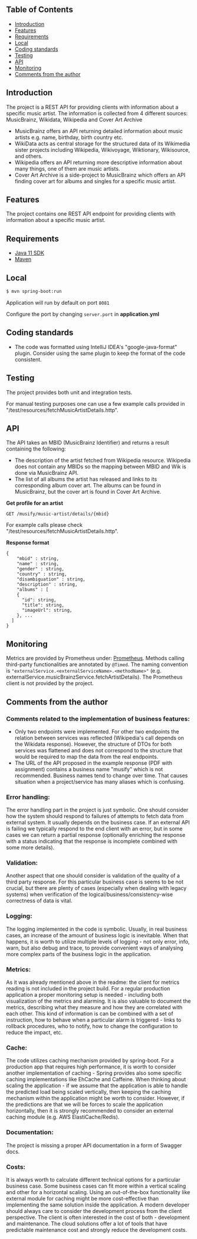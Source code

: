 ## Table of Contents

- [Introduction](#introduction)
- [Features](#features)
- [Requirements](#requirements)
- [Local](#local)
- [Coding standards](#coding-standards)
- [Testing](#testing)
- [API](#api)
- [Monitoring](#monitoring)
- [Comments from the author](#comments-from-the-author)

## Introduction

The project is a REST API for providing clients with information about a specific music artist. The information is
collected from 4 different sources: MusicBrainz, Wikidata, Wikipedia and Cover Art Archive

- MusicBrainz offers an API returning detailed information about music artists e.g. name, birthday, birth country etc.
- WikiData acts as central storage for the structured data of its Wikimedia sister projects including Wikipedia,
  Wikivoyage, Wiktionary, Wikisource,
  and others.
- Wikipedia offers an API returning more descriptive information about many things, one of them are music
  artists.
- Cover Art Archive is a side-project to MusicBrainz which offers an API finding cover art for albums and singles for a
  specific music artist.

## Features

The project contains one REST API endpoint for providing clients with information about a specific music artist.

## Requirements

* [Java 11 SDK](https://www.oracle.com/java/technologies/downloads/#java11)
* [Maven](https://maven.apache.org/download.cgi)

## Local

```bash
$ mvn spring-boot:run
```

Application will run by default on port `8081`

Configure the port by changing `server.port` in __application.yml__

## Coding standards

- The code was formatted using IntelliJ IDEA's "google-java-format" plugin. Consider using the same plugin to keep the
  format of the code consistent.

## Testing

The project provides both unit and integration tests.

For manual testing purposes one can use a few example calls provided in "/test/resources/fetchMusicArtistDetails.http".

## API

The API takes an MBID (MusicBrainz Identifier) and returns a result containing the following:

- The description of the artist fetched from Wikipedia resource. Wikipedia does not contain any MBIDs so the mapping
  between MBID and
  Wik is done via MusicBrainz API.
- The list of all albums the artist has released and links to its corresponding album cover art. The albums can be found
  in MusicBrainz, but
  the cover art is found in Cover Art Archive.

**Get profile for an artist**

```http
GET /musify/music-artist/details/{mbid}
```

For example calls please check "/test/resources/fetchMusicArtistDetails.http".

**Response format**

```code
{
    "mbid" : string,
    "name" : string,
    "gender" : string,
    "country" : string,
    "disambiguation" : string,
    "description" : string,
    "albums" : [
    {
      "id": string,
      "title": string,
      "imageUrl": string,
    }, ...
  ]
}
```

## Monitoring

Metrics are provided by Prometheus under: [Prometheus](http://localhost:8081/actuator/prometheus). Methods calling third-party
functionalities are annotated by `@Timed`. The naming convention
is `"externalService.<externalServiceName>.<methodName>"` (e.g. externalService.musicBrainzService.fetchArtistDetails).
The Prometheus client is not provided by the project.



## Comments from the author

### Comments related to the implementation of business features:

- Only two endpoints were implemented. For other two endpoints the relation between services was reflected (Wikipedia's 
  call depends on the Wikidata response). However, the structure of DTOs for both services was flattened and does not 
  correspond to the structure that would be required to map the data from the real endpoints.
- The URL of the API proposed in the example response (PDF with assignment) contains a business name "musify" which is 
  not recommended. Business names tend to change over time. That causes situation when a project/service has many 
  aliases which is confusing.

### Error handling:

The error handling part in the project is just symbolic. One should consider how the system should respond to failures
of attempts to fetch data from external system. It usually depends on the business case. If an external API is failing
we typically respond to the end client with an error, but in some cases we can return a partial response (optionally
enriching the response with a status indicating that the response is incomplete combined with some more details).

### Validation:

Another aspect that one should consider is validation of the quality of a third party response. For this particular
business case is seems to be not crucial, but there are plenty of cases (especially when dealing with legacy systems)
when verification of the logical/business/consistency-wise correctness of data is vital.

### Logging:

The logging implemented in the code is symbolic. Usually, in real business cases, an increase of the amount of business
logic is inevitable. When that happens, it is worth to utilize multiple levels of logging - not only error, info, warn,
but also debug and trace, to provide convenient ways of analysing more complex parts of the business logic in the
application.

### Metrics:

As it was already mentioned above in the readme: the client for metrics reading is not included in the project build.
For a regular production application a proper monitoring setup is needed - including both visualization of the metrics
and alarming. It is also valuable to document the metrics, describing what they measure and how they are correlated with
each other. This kind of information is can be combined with a set of instruction, how to behave when a particular alarm
is triggered - links to rollback procedures, who to notify, how to change the configuration to reduce the impact, etc.

### Cache:

The code utilizes caching mechanism provided by spring-boot. For a production app that requires high performance, it is
worth to consider another implementation of caching - Spring provides also some specific caching implementations like
EhCache and Caffeine.
When thinking about scaling the application - if we assume that the application is able to handle the predicted load
being scaled vertically, then keeping the caching mechanism within the application might be worth to consider. However,
if the predictions are that we will be forces to scale the application horizontally, then it is strongly recommended to
consider an external caching module (e.g. AWS ElastiCache/Redis).

### Documentation:

The project is missing a proper API documentation in a form of Swagger docs.

### Costs:

It is always worth to calculate different technical options for a particular business case. Some business cases can fit
more within a vertical scaling and other for a horizontal scaling. Using an out-of-the-box functionality like external
module for caching might be more cost-effective than implementing the same solution inside the application. A modern
developer should always care to consider the development process from the client perspective. The client is often
interested in the cost of both - development and maintenance. The cloud solutions offer a lot of tools that have
predictable maintenance cost and strongly reduce the development costs.

